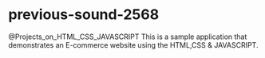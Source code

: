 # previous-sound-2568
@Projects_on_HTML_CSS_JAVASCRIPT
This is a sample application that demonstrates an E-commerce website using the HTML,CSS & JAVASCRIPT.
